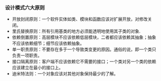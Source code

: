 ### 设计模式六大原则
* 开放封闭原则：一个软件实体如类、模块和函数应该对扩展开放，对修改关闭。    
* 里氏替换原则：所有引用基类的地方必须能透明地使用其子类的对象.
* 依赖倒置原则：高层模块不应该依赖低层模块，二者都应该依赖其抽象；抽象不应该依赖细节；细节应该依赖抽象。
* 单一职责原则：不要存在多于一个导致类变更的原因。通俗的说，即一个类只负责一项职责。
* 接口隔离原则：客户端不应该依赖它不需要的接口；一个类对另一个类的依赖应该建立在最小的接口上。
* 迪米特法则：一个对象应该对其他对象保持最少的了解。